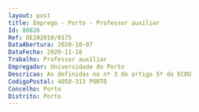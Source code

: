 ```yaml
--- 
layout: post
title: Emprego - Porto - Professor auxiliar
Id: 80826
Ref: OE202010/0175
DataAbertura: 2020-10-07
DataFecho: 2020-11-18
Trabalho: Professor auxiliar
Empregador: Universidade do Porto
Descricao: As definidas no nº 3 do artigo 5º do ECDU
CodigoPostal: 4050-313 PORTO
Concelho: Porto
Distrito: Porto
--- 
```

